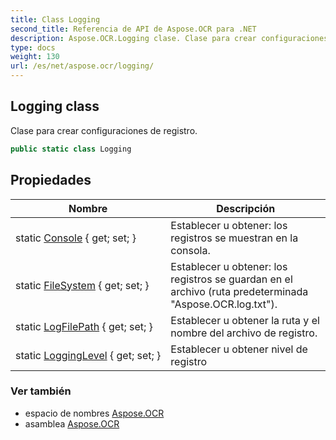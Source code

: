 ```yaml
---
title: Class Logging
second_title: Referencia de API de Aspose.OCR para .NET
description: Aspose.OCR.Logging clase. Clase para crear configuraciones de registro.
type: docs
weight: 130
url: /es/net/aspose.ocr/logging/
---
```

## Logging class

Clase para crear configuraciones de registro.

```csharp
public static class Logging
```

## Propiedades

| Nombre | Descripción |
| --- | --- |
| static [Console](../../aspose.ocr/logging/console/) { get; set; } | Establecer u obtener: los registros se muestran en la consola. |
| static [FileSystem](../../aspose.ocr/logging/filesystem/) { get; set; } | Establecer u obtener: los registros se guardan en el archivo (ruta predeterminada "Aspose.OCR.log.txt"). |
| static [LogFilePath](../../aspose.ocr/logging/logfilepath/) { get; set; } | Establecer u obtener la ruta y el nombre del archivo de registro. |
| static [LoggingLevel](../../aspose.ocr/logging/logginglevel/) { get; set; } | Establecer u obtener nivel de registro |

### Ver también

* espacio de nombres [Aspose.OCR](../../aspose.ocr/)
* asamblea [Aspose.OCR](../../)


